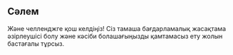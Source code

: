 ## Сәлем

Және челленджге қош келдіңіз! Сіз тамаша бағдарламалық жасақтама әзірлеушісі болу және кәсіби болашағыңызды қамтамасыз ету жолын бастағалы тұрсыз.
